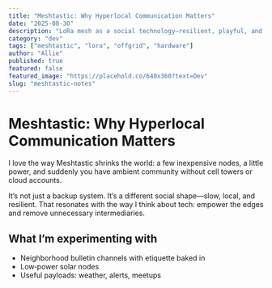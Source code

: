 ```yaml
---
title: "Meshtastic: Why Hyperlocal Communication Matters"
date: "2025-08-30"
description: "LoRa mesh as a social technology—resilient, playful, and useful when the network isn’t there."
category: "dev"
tags: ["meshtastic", "lora", "offgrid", "hardware"]
author: "Allie"
published: true
featured: false
featured_image: "https://placehold.co/640x360?text=Dev"
slug: "meshtastic-notes"
---
```


# Meshtastic: Why Hyperlocal Communication Matters

I love the way Meshtastic shrinks the world: a few inexpensive nodes, a little power, and suddenly you have ambient community without cell towers or cloud accounts.

It’s not just a backup system. It’s a different social shape—slow, local, and resilient. That resonates with the way I think about tech: empower the edges and remove unnecessary intermediaries.

## What I’m experimenting with

- Neighborhood bulletin channels with etiquette baked in
- Low‑power solar nodes
- Useful payloads: weather, alerts, meetups
